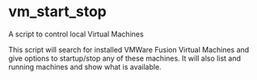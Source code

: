 # vm_start_stop
A script to control local Virtual Machines

This script will search for installed VMWare Fusion Virtual Machines and give options to startup/stop any of these machines.  It will also list and running machines and show what is available.
